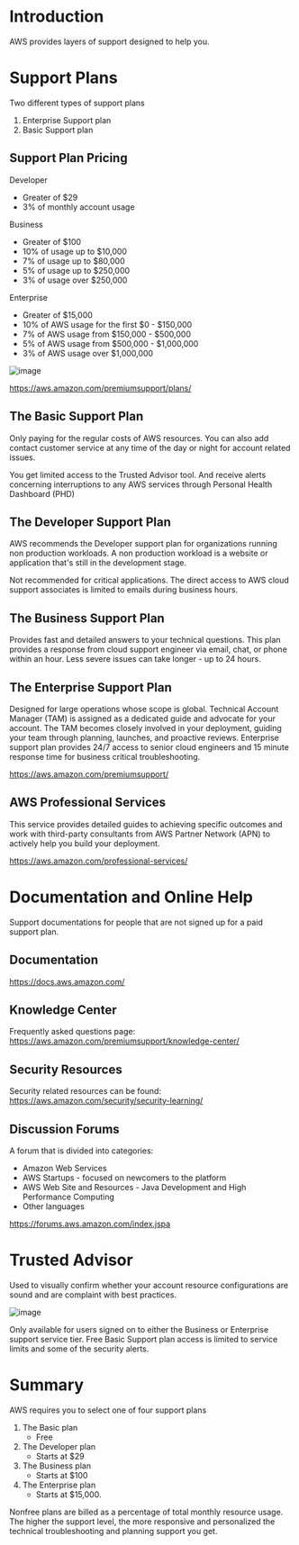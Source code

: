 # Introduction
AWS provides layers of support designed to help you.

# Support Plans
Two different types of support plans
1. Enterprise Support plan
2. Basic Support plan

## Support Plan Pricing
Developer
- Greater of $29
- 3% of monthly account usage

Business
- Greater of $100
- 10% of usage up to $10,000
- 7% of usage up to $80,000
- 5% of usage up to $250,000
- 3% of usage over $250,000

Enterprise
- Greater of $15,000
- 10% of AWS usage for the first $0 - $150,000
- 7% of AWS usage from $150,000 - $500,000
- 5% of AWS usage from $500,000 - $1,000,000
- 3% of AWS usage over $1,000,000

![image](https://github.com/dannymoon-dev/aws-cloud-pracititioner/raw/master/images/Tue_Sep_21_2021_1632253681046.png)

https://aws.amazon.com/premiumsupport/plans/

## The Basic Support Plan
Only paying for the regular costs of AWS resources. You can also add contact customer service at any time of the day or night for account related issues.

You get limited access to the Trusted Advisor tool. And receive alerts concerning interruptions to any AWS services through Personal Health Dashboard (PHD)

## The Developer Support Plan
AWS recommends the Developer support plan for organizations running non production workloads. A non production workload is a website or application that's still in the development stage.

Not recommended for critical applications. The direct access to AWS cloud support associates is limited to emails during business hours.

## The Business Support Plan
Provides fast and detailed answers to your technical questions. This plan provides a response from cloud support engineer via email, chat, or phone within an hour. Less severe issues can take longer - up to 24 hours.

## The Enterprise Support Plan
Designed for large operations whose scope is global. Technical Account Manager (TAM) is assigned as a dedicated guide and advocate for your account. The TAM becomes closely involved in your deployment, guiding your team through planning, launches, and proactive reviews. Enterprise support plan provides 24/7 access to senior cloud engineers and 15 minute response time for business critical troubleshooting.

https://aws.amazon.com/premiumsupport/

## AWS Professional Services
This service provides detailed guides to achieving specific outcomes and work with third-party consultants from AWS Partner Network (APN) to actively help you build your deployment. 

https://aws.amazon.com/professional-services/

# Documentation and Online Help
Support documentations for people that are not signed up for a paid support plan.

## Documentation
https://docs.aws.amazon.com/

## Knowledge Center
Frequently asked questions page: https://aws.amazon.com/premiumsupport/knowledge-center/

## Security Resources
Security related resources can be found: https://aws.amazon.com/security/security-learning/

## Discussion Forums
A forum that is divided into categories:
- Amazon Web Services
- AWS Startups - focused on newcomers to the platform
- AWS Web Site and Resources - Java Development and High Performance Computing
- Other languages

https://forums.aws.amazon.com/index.jspa

# Trusted Advisor
Used to visually confirm whether your account resource configurations are sound and are complaint with best practices.

![image](https://github.com/dannymoon-dev/aws-cloud-pracititioner/raw/master/images/Tue_Sep_21_2021_1632258780492.png)

Only available for users signed on to either the Business or Enterprise support service tier. Free Basic Support plan access is limited to service limits and some of the security alerts.

# Summary
AWS requires you to select one of four support plans
1. The Basic plan
    - Free
2. The Developer plan
    - Starts at $29
3. The Business plan
    - Starts at $100
4. The Enterprise plan
    - Starts at $15,000.

Nonfree plans are billed as a percentage of total monthly resource usage. The higher the support level, the more responsive and personalized the technical troubleshooting and planning support you get.
